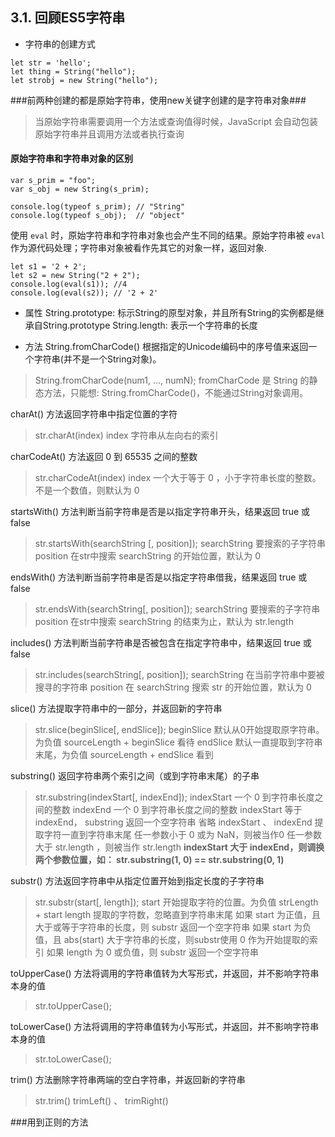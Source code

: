 ## 3.1. 回顾ES5字符串
- 字符串的创建方式
```
let str = 'hello';
let thing = String("hello");
let strobj = new String("hello");
```
###前两种创建的都是原始字符串，使用new关键字创建的是字符串对象###
> 当原始字符串需要调用一个方法或查询值得时候，JavaScript 会自动包装原始字符串并且调用方法或者执行查询

#### 原始字符串和字符串对象的区别
```
var s_prim = "foo";
var s_obj = new String(s_prim);

console.log(typeof s_prim); // "String"
console.log(typeof s_obj);	// "object"
```
使用 `eval` 时，原始字符串和字符串对象也会产生不同的结果。原始字符串被 `eval` 作为源代码处理；字符串对象被看作先其它的对象一样，返回对象.

```
let s1 = '2 + 2';
let s2 = new String("2 + 2");
console.log(eval(s1)); //4
console.log(eval(s2)); // '2 + 2'
```

- 属性
String.prototype: 标示String的原型对象，并且所有String的实例都是继承自String.prototype
String.length: 表示一个字符串的长度

- 方法
String.fromCharCode() 根据指定的Unicode编码中的序号值来返回一个字符串(并不是一个String对象)。
> String.fromCharCode(num1, ..., numN);
> fromCharCode 是 String 的静态方法，只能想: String.fromCharCode()，不能通过String对象调用。

charAt() 方法返回字符串中指定位置的字符
> str.charAt(index)
> index 字符串从左向右的索引

charCodeAt() 方法返回 0 到 65535 之间的整数
> str.charCodeAt(index)
> index 一个大于等于 0 ，小于字符串长度的整数。不是一个数值，则默认为 0

startsWith() 方法判断当前字符串是否是以指定字符串开头，结果返回 true 或 false
> str.startsWith(searchString [, position]);
> searchString 要搜索的子字符串
> position 在str中搜索 searchString 的开始位置，默认为 0

endsWith() 方法判断当前字符串是否是以指定字符串借我，结果返回 true 或 false
> str.endsWith(searchString[, position]);
> searchString 要搜索的子字符串
> position 在str中搜索 searchString 的结束为止，默认为 str.length

includes() 方法判断当前字符串是否被包含在指定字符串中，结果返回 true 或 false
> str.includes(searchString[, position]);
> searchString 在当前字符串中要被搜寻的字符串
> position 在 searchString 搜索 str 的开始位置，默认为 0

slice() 方法提取字符串中的一部分，并返回新的字符串
> str.slice(beginSlice[, endSlice]);
> beginSlice 默认从0开始提取原字符串。为负值 sourceLength + beginSlice 看待
> endSlice 默认一直提取到字符串末尾，为负值 sourceLength + endSlice 看到

substring() 返回字符串两个索引之间（或到字符串末尾）的子串
> str.substring(indexStart[, indexEnd]);
> indexStart 一个 0 到字符串长度之间的整数
> indexEnd 一个 0 到字符串长度之间的整数
> indexStart 等于 indexEnd， substring 返回一个空字符串
> 省略 indexStart 、 indexEnd 提取字符一直到字符串末尾
> 任一参数小于 0 或为 NaN，则被当作0
> 任一参数大于 str.length ，则被当作 str.length
**indexStart 大于 indexEnd，则调换两个参数位置，如： str.substring(1, 0) == str.substring(0, 1)**

substr() 方法返回字符串中从指定位置开始到指定长度的子字符串
> str.substr(start[, length]);
> start 开始提取字符的位置。为负值 strLength + start 
> length 提取的字符数，忽略直到字符串末尾
> 如果 start 为正值，且大于或等于字符串的长度，则 substr 返回一个空字符串
> 如果 start 为负值，且 abs(start) 大于字符串的长度，则substr使用 0 作为开始提取的索引
> 如果 length 为 0 或负值，则 substr 返回一个空字符串

toUpperCase() 方法将调用的字符串值转为大写形式，并返回，并不影响字符串本身的值
> str.toUpperCase();

toLowerCase() 方法将调用的字符串值转为小写形式，并返回，并不影响字符串本身的值
> str.toLowerCase();

trim() 方法删除字符串两端的空白字符串，并返回新的字符串
> str.trim()
> trimLeft() 、 trimRight()

###用到正则的方法
